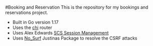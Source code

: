 #Booking and Reservation
This is the repository for my bookings and reservations project.

- Built in Go version 1.17
- Uses the [chi](https://github.com/go-chi/chi) router
- Uses Alex Edwards [SCS Session Management](https://github.com/alexedwards/scs)
- Uses [No_Surf](https://github.com/justinas/nosurf) Justinas Package to resolve the CSRF attacks